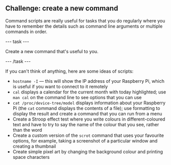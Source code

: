 ## Challenge: create a new command

Command scripts are really useful for tasks that you do regularly where you have to remember the details such as command line arguments or multiple commands in order.

--- task ---

Create a new command that's useful to you.

--- /task ---

If you can't think of anything, here are some ideas of scripts:

- `hostname -I` — this will show the IP address of your Raspberry Pi, which is useful if you want to connect to it remotely
- `cal` displays a calendar for the current month with today highlighted; use `man cal` on the command line to see options that you can use
- `cat /proc/device-tree/model` displays information about your Raspberry Pi (the `cat` command displays the contents of a file); use formatting to display the result and create a command that you can run from a menu
- Create a Stroop effect test where you write colours in different-coloured text and have to try to say the name of the colour that you see, rather than the word
- Create a custom version of the `scrot` command that uses your favourite options, for example, taking a screenshot of a particular window and creating a thumbnail
- Create simple pixel art by changing the background colour and printing space characters






